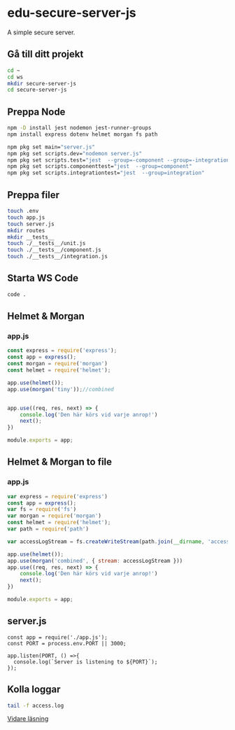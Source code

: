 # edu-secure-server-js
A simple secure server.

## Gå till ditt projekt
```bash
cd ~
cd ws
mkdir secure-server-js
cd secure-server-js
```

## Preppa Node

```bash
npm -D install jest nodemon jest-runner-groups
npm install express dotenv helmet morgan fs path

npm pkg set main="server.js"
npm pkg set scripts.dev="nodemon server.js" 
npm pkg set scripts.test="jest  --group=-component --group=-integration"
npm pkg set scripts.componenttest="jest  --group=component"
npm pkg set scripts.integrationtest="jest  --group=integration"
```

## Preppa filer

```bash
touch .env
touch app.js
touch server.js
mkdir routes
mkdir __tests__
touch ./__tests__/unit.js
touch ./__tests__/component.js
touch ./__tests__/integration.js
```

## Starta WS Code

```bash
code .
```

## Helmet & Morgan

### app.js

```js
const express = require('express');
const app = express();
const morgan = require('morgan')
const helmet = require('helmet');

app.use(helmet());
app.use(morgan('tiny'));//combined


app.use((req, res, next) => {
    console.log('Den här körs vid varje anrop!')
    next();
})

module.exports = app;
```

## Helmet & Morgan to file

### app.js
```js
var express = require('express')
const app = express();
var fs = require('fs')
var morgan = require('morgan')
const helmet = require('helmet');
var path = require('path')

var accessLogStream = fs.createWriteStream(path.join(__dirname, 'access.log'), { flags: 'a' })

app.use(helmet());
app.use(morgan('combined', { stream: accessLogStream }))
app.use((req, res, next) => {
    console.log('Den här körs vid varje anrop!')
    next();
})

module.exports = app;
```

## server.js

```
const app = require('./app.js');
const PORT = process.env.PORT || 3000;

app.listen(PORT, () =>{
  console.log(`Server is listening to ${PORT}`);
});
```
## Kolla loggar
```bash
tail -f access.log
```
[Vidare läsning](https://www.elastic.co/guide/en/ecs-logging/nodejs/current/morgan.html)
